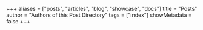 +++
aliases = ["posts", "articles", "blog", "showcase", "docs"]
title = "Posts"
author = "Authors of this Post Directory"
tags = ["index"]
showMetadata = false
+++
